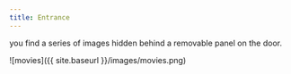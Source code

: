 ```yaml
---
title: Entrance
---
```


you find a series of images hidden behind a removable panel on the door.

![movies]({{ site.baseurl }}/images/movies.png)